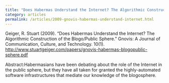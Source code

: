 ```yaml
---
title: "Does Habermas Understand the Internet? The Algorithmic Construction of the Blogo/Public Sphere"
category: articles
permalink: /articles/2009-gnovis-habermas-understand-internet.html
---
```


Geiger, R. Stuart (2009). “Does Habermas Understand the Internet? The Algorithmic Construction of the Blogo/Public Sphere.” Gnovis: A Journal of Communication, Culture, and Technology. 10(1).  http://www.stuartgeiger.com/papers/gnovis-habermas-blogopublic-sphere.pdf

Abstract:Habermasians have been debating about the role of the Internet in the public sphere, but they have all taken for granted the highly-automated software infrastructures that mediate our knowledge of the blogosphere.
